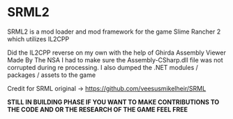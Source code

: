 # SRML2
SRML2 is a mod loader and mod framework for the game Slime Rancher 2 which utilizes IL2CPP

Did the IL2CPP reverse on my own with the help of Ghirda Assembly Viewer Made By The NSA
I had to make sure the Assembly-CSharp.dll file was not corrupted during re processing.
I also dumped the .NET modules / packages / assets to the game

Credit for SRML original -> https://github.com/veesusmikelheir/SRML

**STILL IN BUILDING PHASE IF YOU WANT TO MAKE CONTRIBUTIONS TO THE CODE AND OR THE RESEARCH OF THE GAME FEEL FREE**
